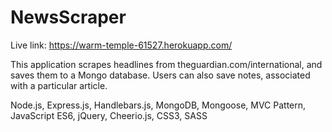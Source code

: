 # NewsScraper

Live link: https://warm-temple-61527.herokuapp.com/

This application scrapes headlines from theguardian.com/international, and saves them to a Mongo database. Users can also save notes, associated with a particular article. 

Node.js, Express.js, Handlebars.js, MongoDB, Mongoose, MVC Pattern, JavaScript ES6, jQuery, Cheerio.js, CSS3, SASS
